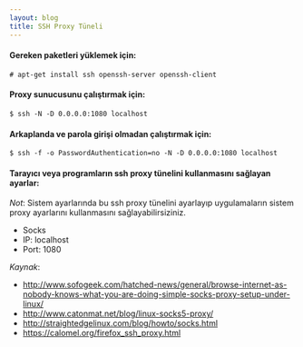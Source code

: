```yaml
---
layout: blog
title: SSH Proxy Tüneli
---
```

#### Gereken paketleri yüklemek için:
```
# apt-get install ssh openssh-server openssh-client
```

#### Proxy sunucusunu çalıştırmak için:
```
$ ssh -N -D 0.0.0.0:1080 localhost
```

#### Arkaplanda ve parola girişi olmadan çalıştırmak için:
```
$ ssh -f -o PasswordAuthentication=no -N -D 0.0.0.0:1080 localhost
```

#### Tarayıcı veya programların ssh proxy tünelini kullanmasını sağlayan ayarlar:
_Not_: Sistem ayarlarında bu ssh proxy tünelini ayarlayıp uygulamaların sistem proxy ayarlarını kullanmasını sağlayabilirsiziniz.

 * Socks
 * IP: localhost
 * Port: 1080

_Kaynak_:

 * http://www.sofogeek.com/hatched-news/general/browse-internet-as-nobody-knows-what-you-are-doing-simple-socks-proxy-setup-under-linux/
 * http://www.catonmat.net/blog/linux-socks5-proxy/
 * http://straightedgelinux.com/blog/howto/socks.html
 * https://calomel.org/firefox_ssh_proxy.html